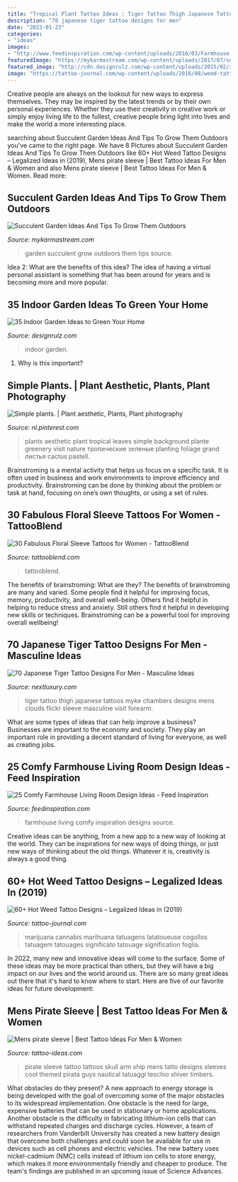 ```yaml
---
title: "Tropical Plant Tattoo Ideas : Tiger Tattoo Thigh Japanese Tattoos Myke Chambers Designs Mens Clouds Flickr Sleeve Masculine Visit Forearm"
description: "70 japanese tiger tattoo designs for men"
date: "2023-01-23"
categories:
- "ideas"
images:
- "http://www.feedinspiration.com/wp-content/uploads/2016/03/Farmhouse-Living-Room-Designs-12.jpg"
featuredImage: "https://mykarmastream.com/wp-content/uploads/2017/07/succulent-garden-2-535x797.jpg"
featured_image: "http://cdn.designrulz.com/wp-content/uploads/2015/02/indoor-garden-designrulz-10.jpg"
image: "https://tattoo-journal.com/wp-content/uploads/2016/08/weed-tattoo5.jpg"
---
```



Creative people are always on the lookout for new ways to express themselves. They may be inspired by the latest trends or by their own personal experiences. Whether they use their creativity in creative work or simply enjoy living life to the fullest, creative people bring light into lives and make the world a more interesting place.

	

		
searching about Succulent Garden Ideas And Tips To Grow Them Outdoors you've came to the right page. We have 8 Pictures about Succulent Garden Ideas And Tips To Grow Them Outdoors like 60+ Hot Weed Tattoo Designs – Legalized Ideas in (2019), Mens pirate sleeve | Best Tattoo Ideas For Men &amp; Women and also Mens pirate sleeve | Best Tattoo Ideas For Men &amp; Women. Read more:
		
    
## Succulent Garden Ideas And Tips To Grow Them Outdoors

<img loading=lazy src="https://mykarmastream.com/wp-content/uploads/2017/07/succulent-garden-2-535x797.jpg" onerror="this.onerror=null;this.src='https://tse1.mm.bing.net/th?id=OIP.awG5VHssw-IlE9Mp2QGkBwHaLC&amp;pid=15.1';" alt="Succulent Garden Ideas And Tips To Grow Them Outdoors">

_Source: mykarmastream.com_

>garden succulent grow outdoors them tips source. 

	

Idea 2: What are the benefits of this idea?
The idea of having a virtual personal assistant is something that has been around for years and is becoming more and more popular.

    
## 35 Indoor Garden Ideas To Green Your Home

<img loading=lazy src="http://cdn.designrulz.com/wp-content/uploads/2015/02/indoor-garden-designrulz-10.jpg" onerror="this.onerror=null;this.src='https://tse3.mm.bing.net/th?id=OIP.dPM81Rcac0P3NdafLJ16fwHaFj&amp;pid=15.1';" alt="35 Indoor Garden Ideas to Green Your Home">

_Source: designrulz.com_

>indoor garden. 

	

1) Why is this important?

    
## Simple Plants. | Plant Aesthetic, Plants, Plant Photography

<img loading=lazy src="https://i.pinimg.com/736x/cf/53/a7/cf53a77b0360ffc2f12f23eee302dccf.jpg" onerror="this.onerror=null;this.src='https://tse4.mm.bing.net/th?id=OIP.TWrZFawDtFQeaddoVnoFHwHaLH&amp;pid=15.1';" alt="Simple plants. | Plant aesthetic, Plants, Plant photography">

_Source: nl.pinterest.com_

>plants aesthetic plant tropical leaves simple background plante greenery visit nature тропические зеленые planting foliage grand листья cactus pastell. 

	

Brainstroming is a mental activity that helps us focus on a specific task. It is often used in business and work environments to improve efficiency and productivity. Brainstroming can be done by thinking about the problem or task at hand, focusing on one’s own thoughts, or using a set of rules.

    
## 30 Fabulous Floral Sleeve Tattoos For Women - TattooBlend

<img loading=lazy src="https://tattooblend.com/wp-content/uploads/2015/11/bird-full-sleeve-floral-tattoo1-453x1024.jpg" onerror="this.onerror=null;this.src='https://tse4.mm.bing.net/th?id=OIP.aA2-85F844XANTYIk3vVXgAAAA&amp;pid=15.1';" alt="30 Fabulous Floral Sleeve Tattoos for Women - TattooBlend">

_Source: tattooblend.com_

>tattooblend. 

	

The benefits of brainstroming: What are they?
The benefits of brainstroming are many and varied. Some people find it helpful for improving focus, memory, productivity, and overall well-being. Others find it helpful in helping to reduce stress and anxiety. Still others find it helpful in developing new skills or techniques. Brainstroming can be a powerful tool for improving overall wellbeing!

    
## 70 Japanese Tiger Tattoo Designs For Men - Masculine Ideas

<img loading=lazy src="http://nextluxury.com/wp-content/uploads/clouds-japanese-tiger-mens-thigh-tattoos.jpg" onerror="this.onerror=null;this.src='https://tse3.mm.bing.net/th?id=OIP.3g_1WgvuSPXNSjQx_5rL6gAAAA&amp;pid=15.1';" alt="70 Japanese Tiger Tattoo Designs For Men - Masculine Ideas">

_Source: nextluxury.com_

>tiger tattoo thigh japanese tattoos myke chambers designs mens clouds flickr sleeve masculine visit forearm. 

	

What are some types of ideas that can help improve a business?
Businesses are important to the economy and society. They play an important role in providing a decent standard of living for everyone, as well as creating jobs.

    
## 25 Comfy Farmhouse Living Room Design Ideas - Feed Inspiration

<img loading=lazy src="http://www.feedinspiration.com/wp-content/uploads/2016/03/Farmhouse-Living-Room-Designs-12.jpg" onerror="this.onerror=null;this.src='https://tse4.mm.bing.net/th?id=OIP.hNBFjvMWLeLhb6lVGQTmDQHaKg&amp;pid=15.1';" alt="25 Comfy Farmhouse Living Room Design Ideas - Feed Inspiration">

_Source: feedinspiration.com_

>farmhouse living comfy inspiration designs source. 

	

Creative ideas can be anything, from a new app to a new way of looking at the world. They can be inspirations for new ways of doing things, or just new ways of thinking about the old things. Whatever it is, creativity is always a good thing.

    
## 60+ Hot Weed Tattoo Designs – Legalized Ideas In (2019)

<img loading=lazy src="https://tattoo-journal.com/wp-content/uploads/2016/08/weed-tattoo5.jpg" onerror="this.onerror=null;this.src='https://tse4.mm.bing.net/th?id=OIP.NQqCJkFLWhyYuz0QQvHg4wHaHa&amp;pid=15.1';" alt="60+ Hot Weed Tattoo Designs – Legalized Ideas in (2019)">

_Source: tattoo-journal.com_

>marijuana cannabis marihuana tatuagens latatoueuse cogollos tatuagem tatouages significato tatouage signification foglia. 

	

In 2022, many new and innovative ideas will come to the surface. Some of these ideas may be more practical than others, but they will have a big impact on our lives and the world around us. There are so many great ideas out there that it's hard to know where to start. Here are five of our favorite ideas for future development:

    
## Mens Pirate Sleeve | Best Tattoo Ideas For Men &amp; Women

<img loading=lazy src="https://tattoo-ideas.com/wp-content/uploads/2018/05/pirate-sleeve-tattoo-768x960.jpg" onerror="this.onerror=null;this.src='https://tse3.mm.bing.net/th?id=OIP.DY2Ib2FcaxYVcX5M9NLqJQHaJQ&amp;pid=15.1';" alt="Mens pirate sleeve | Best Tattoo Ideas For Men &amp; Women">

_Source: tattoo-ideas.com_

>pirate sleeve tattoo tattoos skull arm ship mens tatto designs sleeves cool themed pirata guys nautical tatuaggi teschio shiver timbers. 

	

What obstacles do they present?
A new approach to energy storage is being developed with the goal of overcoming some of the major obstacles to its widespread implementation. One obstacle is the need for large, expensive batteries that can be used in stationary or home applications. Another obstacle is the difficulty in fabricating lithium-ion cells that can withstand repeated charges and discharge cycles. However, a team of researchers from Vanderbilt University has created a new battery design that overcome both challenges and could soon be available for use in devices such as cell phones and electric vehicles. The new battery uses nickel-cadmium (NMC) cells instead of lithium ion cells to store energy, which makes it more environmentally friendly and cheaper to produce. The team's findings are published in an upcoming issue of Science Advances.

